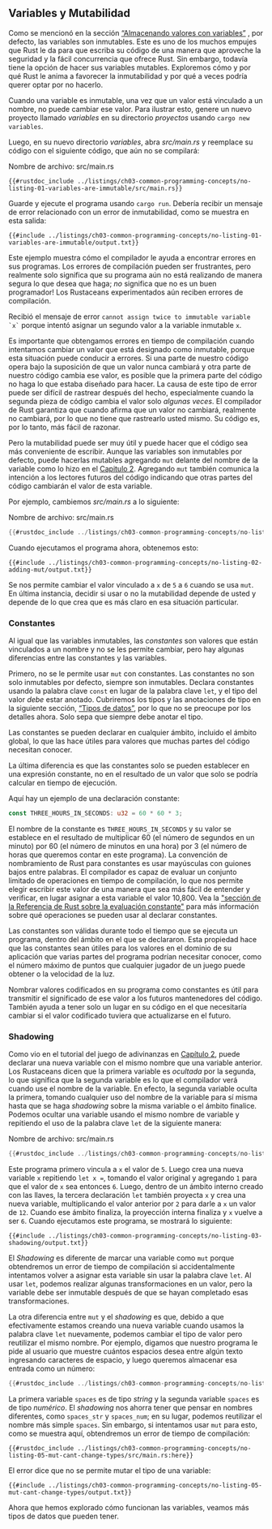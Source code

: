 ## Variables y Mutabilidad

Como se mencionó en la sección
[“Almacenando valores con variables”][storing-values-with-variables]<!-- ignore -->
, por defecto, las variables
son inmutables. Este es uno de los muchos empujes que Rust le da para que
escriba su código de una manera que aproveche la seguridad y la fácil
concurrencia que ofrece Rust. Sin embargo, todavía tiene la opción de hacer
sus variables mutables. Exploremos cómo y por qué Rust le anima a favorecer
la inmutabilidad y por qué a veces podría querer optar por no hacerlo.

Cuando una variable es inmutable, una vez que un valor está vinculado a un
nombre, no puede cambiar ese valor. Para ilustrar esto, genere un nuevo
proyecto llamado _variables_ en su directorio _proyectos_ usando `cargo new
variables`.

Luego, en su nuevo directorio _variables_, abra _src/main.rs_ y reemplace su
código con el siguiente código, que aún no se compilará:

<span class="filename">Nombre de archivo: src/main.rs</span>

```rust,ignore,does_not_compile
{{#rustdoc_include ../listings/ch03-common-programming-concepts/no-listing-01-variables-are-immutable/src/main.rs}}
```

Guarde y ejecute el programa usando `cargo run`. Debería recibir un mensaje de
error relacionado con un error de inmutabilidad, como se muestra en esta
salida:

```console
{{#include ../listings/ch03-common-programming-concepts/no-listing-01-variables-are-immutable/output.txt}}
```

Este ejemplo muestra cómo el compilador le ayuda a encontrar errores en sus
programas. Los errores de compilación pueden ser frustrantes, pero realmente
solo significa que su programa aún no está realizando de manera segura lo que
desea que haga; _no_ significa que no es un buen programador! Los Rustaceans
experimentados aún reciben errores de compilación.

Recibió el mensaje de error `` cannot assign twice to immutable variable `x` `` porque intentó asignar un segundo valor a la variable inmutable `x`.

Es importante que obtengamos errores en tiempo de compilación cuando intentamos
cambiar un valor que está designado como inmutable, porque esta situación
puede conducir a errores. Si una parte de nuestro código opera bajo la
suposición de que un valor nunca cambiará y otra parte de nuestro código
cambia ese valor, es posible que la primera parte del código no haga lo que
estaba diseñado para hacer. La causa de este tipo de error puede ser difícil
de rastrear después del hecho, especialmente cuando la segunda pieza de código
cambia el valor solo _algunas veces_. El compilador de Rust garantiza que
cuando afirma que un valor no cambiará, realmente no cambiará, por lo que no
tiene que rastrearlo usted mismo. Su código es, por lo tanto, más fácil de
razonar.

Pero la mutabilidad puede ser muy útil y puede hacer que el código sea más
conveniente de escribir. Aunque las variables son inmutables por defecto, puede
hacerlas mutables agregando `mut` delante del nombre de la variable como lo
hizo en el [Capitulo 2][storing-values-with-variables]<!-- ignore -->.
Agregando `mut` también comunica la intención a los lectores futuros del código
indicando que otras partes del código cambiarán el valor de esta variable.

Por ejemplo, cambiemos _src/main.rs_ a lo siguiente:

<span class="filename">Nombre de archivo: src/main.rs</span>

```rust
{{#rustdoc_include ../listings/ch03-common-programming-concepts/no-listing-02-adding-mut/src/main.rs}}
```

Cuando ejecutamos el programa ahora, obtenemos esto:

```console
{{#include ../listings/ch03-common-programming-concepts/no-listing-02-adding-mut/output.txt}}
```

Se nos permite cambiar el valor vinculado a `x` de `5` a `6` cuando se usa
`mut`. En última instancia, decidir si usar o no la mutabilidad depende de
usted y depende de lo que crea que es más claro en esa situación particular.

### Constantes

Al igual que las variables inmutables, las _constantes_ son valores que están
vinculados a un nombre y no se les permite cambiar, pero hay algunas
diferencias entre las constantes y las variables.

Primero, no se le permite usar `mut` con constantes. Las constantes no son solo
inmutables por defecto, siempre son inmutables. Declara constantes usando la
palabra clave `const` en lugar de la palabra clave `let`, y el tipo del valor
_debe_ estar anotado. Cubriremos los tipos y las anotaciones de tipo en la
siguiente sección, [“Tipos de datos”][data-types]<!-- ignore -->, por lo que no se
preocupe por los detalles ahora. Solo sepa que siempre debe anotar el tipo.

Las constantes se pueden declarar en cualquier ámbito, incluido el ámbito
global, lo que las hace útiles para valores que muchas partes del código
necesitan conocer.

La última diferencia es que las constantes solo se pueden establecer en una
expresión constante, no en el resultado de un valor que solo se podría calcular
en tiempo de ejecución.

Aquí hay un ejemplo de una declaración constante:

```rust
const THREE_HOURS_IN_SECONDS: u32 = 60 * 60 * 3;
```

El nombre de la constante es `THREE_HOURS_IN_SECONDS` y su valor se establece
en el resultado de multiplicar 60 (el número de segundos en un minuto) por 60
(el número de minutos en una hora) por 3 (el número de horas que queremos
contar en este programa). La convención de nombramiento de Rust para constantes
es usar mayúsculas con guiones bajos entre palabras. El compilador es capaz de
evaluar un conjunto limitado de operaciones en tiempo de compilación, lo que
nos permite elegir escribir este valor de una manera que sea más fácil de
entender y verificar, en lugar asignar a esta variable el valor 10,800.
Vea la ["sección de la Referencia de Rust sobre la evaluación constante"][const-eval]
para más información sobre qué operaciones se pueden usar al declarar constantes.

Las constantes son válidas durante todo el tiempo que se ejecuta un programa,
dentro del ámbito en el que se declararon. Esta propiedad hace que las
constantes sean útiles para los valores en el dominio de su aplicación que
varias partes del programa podrían necesitar conocer, como el número máximo de
puntos que cualquier jugador de un juego puede obtener o la velocidad de la
luz.

Nombrar valores codificados en su programa como constantes es útil para
transmitir el significado de ese valor a los futuros mantenedores del código.
También ayuda a tener solo un lugar en su código en el que necesitaría cambiar
si el valor codificado tuviera que actualizarse en el futuro.

### Shadowing

Como vio en el tutorial del juego de adivinanzas en [Capítulo
2][comparing-the-guess-to-the-secret-number]<!-- ignore -->, puede declarar una
nueva variable con el mismo nombre que una variable anterior. Los Rustaceans
dicen que la primera variable es _ocultada_ por la segunda, lo que significa
que la segunda variable es lo que el compilador verá cuando use el nombre de la
variable. En efecto, la segunda variable oculta la primera, tomando
cualquier uso del nombre de la variable para sí misma hasta que se haga
_shadowing_ sobre la misma variable o el ámbito finalice.
Podemos ocultar una variable usando el mismo nombre de variable y repitiendo
el uso de la palabra clave `let` de la siguiente manera:

<span class="filename">Nombre de archivo: src/main.rs</span>

```rust
{{#rustdoc_include ../listings/ch03-common-programming-concepts/no-listing-03-shadowing/src/main.rs}}
```

Este programa primero vincula a `x` el valor de `5`. Luego crea una nueva
variable `x` repitiendo `let x =`, tomando el valor original y agregando `1`
para que el valor de `x` sea entonces `6`. Luego, dentro de un ámbito interno
creado con las llaves, la tercera declaración `let` también proyecta `x` y
crea una nueva variable, multiplicando el valor anterior por `2` para darle a
`x` un valor de `12`. Cuando ese ámbito finaliza, la proyección interna finaliza
y `x` vuelve a ser `6`. Cuando ejecutamos este programa, se mostrará lo
siguiente:

```console
{{#include ../listings/ch03-common-programming-concepts/no-listing-03-shadowing/output.txt}}
```

El _Shadowing_ es diferente de marcar una variable como `mut` porque obtendremos
un error de tiempo de compilación si accidentalmente intentamos volver a
asignar esta variable sin usar la palabra clave `let`. Al usar `let`, podemos
realizar algunas transformaciones en un valor, pero la variable debe ser
inmutable después de que se hayan completado esas transformaciones.

La otra diferencia entre `mut` y el _shadowing_ es que, debido a que
efectivamente estamos creando una nueva variable cuando usamos la palabra clave
`let` nuevamente, podemos cambiar el tipo de valor pero reutilizar el mismo
nombre. Por ejemplo, digamos que nuestro programa le pide al usuario que muestre
cuántos espacios desea entre algún texto ingresando caracteres de espacio, y
luego queremos almacenar esa entrada como un número:

```rust
{{#rustdoc_include ../listings/ch03-common-programming-concepts/no-listing-04-shadowing-can-change-types/src/main.rs:here}}
```

La primera variable `spaces` es de tipo _string_ y la segunda variable `spaces`
es de tipo _numérico_. El _shadowing_ nos ahorra tener que pensar en nombres
diferentes, como `spaces_str` y `spaces_num`; en su lugar, podemos reutilizar
el nombre más simple `spaces`. Sin embargo, si intentamos usar `mut` para esto,
como se muestra aquí, obtendremos un error de tiempo de compilación:

```rust,ignore,does_not_compile
{{#rustdoc_include ../listings/ch03-common-programming-concepts/no-listing-05-mut-cant-change-types/src/main.rs:here}}
```

El error dice que no se permite mutar el tipo de una variable:

```console
{{#include ../listings/ch03-common-programming-concepts/no-listing-05-mut-cant-change-types/output.txt}}
```

Ahora que hemos explorado cómo funcionan las variables, veamos más tipos de
datos que pueden tener.

[comparing-the-guess-to-the-secret-number]: ch02-00-guessing-game-tutorial.html#comparando-la-adivinanza-con-el-numero-secreto
[data-types]: ch03-02-data-types.html#tipos-de-datos
[storing-values-with-variables]: ch02-00-guessing-game-tutorial.html#almacenando-valores-con-variables
[const-eval]: https://doc.rust-lang.org/reference/const_eval.html
